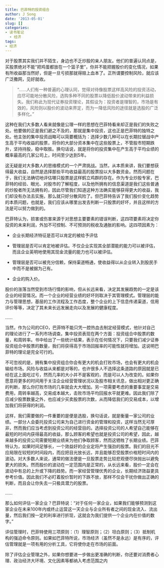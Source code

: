 ```yaml
---
title: 巴菲特的投资组合
author: J Song
date: '2013-05-01'
slug: []
categories: 
- 读书笔记
  - 经济
tags: 
- 经济
---
```

对于股票其实我们并不陌生，身边也不乏炒股的亲人朋友。他们的普遍认同点是，买股票绝对不能“把鸡蛋都放在一个篮子里”，你并不能把握股价的变化情况，如果有所收益那当然好，但是一旦亏损那就得赔上血本了。正所谓要控制风险，就应该广泛撒网，见好就收。

>“……人们有一种普遍的心理认同，觉得对待像股票这样高风险的投资活动，应尽可能地分散风险，选购多种不同的股票以降低股价波动带来的利益损失。我们称此为现代证券投资理论，其假设为：投资者是理智的，市场是有效的，风险则以股价的波动来界定，而为一降低风险的途径就是选股的广泛多样化。”

这种在我们大多数人看来就像是公理一样的思想在巴菲特看来却正是我们的失败之处。他要做的正是我们避之不及的，那就是集中投资，这也正是巴菲特的独特之处。他主张的集中投资战略可以简要概括为：选择少数几种可以在长期拉锯战中产生高于平均收益的股票，将你的大部分资本集中在这些股票上，不管股市短期跌升，坚持持股，稳中取胜。换句话说，就是将你的投资集中在产生高于平均业绩的概率最高的几家公司上，时间至少达到5年。

这无疑是对大多数人的思维模式的一个严肃挑战。当然，从本质来讲，我们要想获得最大收益，自然是选择那些平均收益最高的股票投以大多数资金。然而问题在于，我们无法确切地评估哪只股票是这样鹤立鸡群的存在。作为专业炒股专家，巴菲特的经验、眼光、对股市的了解程度，以及他所拥有的信息渠道是我们这些普通的炒股者所无法拥有的，因此尽管我们知道这种方法确实能够获得更大的收益，我们却没有办法去实施，那么就只好分散风险了。但巴菲特告诉了我们股价变化趋势的本质问题，也就是，我们应该从哪里出发去判断一只股票的好坏，并且这样的方法是可以努力做到的。

巴菲特认为，损害或伤害来源于对思想主要要素的错误判断，这四项要素将决定你投资的未来利润，外加不可控制、不可预测的税收及通胀的影响。这四项因素为：

- 企业长期经济特征是否可以肯定的被给予评估

- 管理层是否可以肯定地被评估。不仅企业实现其全部潜能的能力可以被评估，而且企业英明地使用其现金流量的能力也可以被评估。

- 管理层是否可以被充分信赖，保持渠道畅通，使收益得以从企业转入到股民手中而不是被据为己有。

- 企业的购入价。

股价的涨落当然受到市场行情的影响，但从长远来看，决定其发展趋势的一定是该企业的经营情况。而一个企业的经营业绩的好坏则取决于其管理模式。管理层的能力与管理思想，基层的工作流程及工作态度，整个企业的上下信息传递渠道，信用评价等等，决定了其未来长远发展走向以及发展的健康程度。

……
    
当然，作为公司的CEO，巴菲特不能只凭一腔热血去制定经营模式，他针对自己的理论进行了一系列市场调查。集中投资表现在两个方面：投资组合中股票的数量，和周转率。书中给出了一些统计结果，表示在任何情况下，只要我们减少证券投资组合中股票的数量，我们将获得高于市场回报率的可能性就将增加。这说明巴菲特的理论是完全可行的。

不可忽视的是，拥有集中投资组合你会有更大的机会打败市场，也会有更大的机会输给市场。风险与收益从来都是对等的，也许很多人不选择这条道路的原因就是已经在这上面吃过亏，然而几率的大小并不是客观的，而是可以人为改变的。如果你愿意将更多的时间用于关注企业经营管理状况以及股市相关讯息，做出相对更正确的判断，那么你打败市场的几率就会大大增加。另一项需要考虑的重要事宜是交易费用，周转率越高，交易成本越大，击败市场平均回报水平就更难。因此我们除了应减少股票数量之外，也应减少买卖股票的次数，从而降低我们的交易成本，以增加我们将获得的利润。

这样，我们需要做的一件重要的是便是选股，换句话说，就是衡量一家公司的业绩。一部分人会委托投资公司来为自己进行资金的管理和投资，这样当然无可厚非，然而我们应当考虑到投资公司的经营目的。选择投资公司的人希望自己能够在最短的时间内获得最高的收益，那么顾客的希望也就是投资公司的希望，因此，越来越多的投资公司需要短期业绩来为他们争取顾客，然而这牺牲了长期业绩。巴菲特认为，如果时间足够长，一个效益好的企业定将产生强劲的股票。我们的目光不应局限在较短的时间段内，而应把目光放长远，并且能够忍受股票价格短时间内的波动。对大多数人来说，通常的做法便是一旦股票走势比较悲观便尽快抛出以避免更大的损失。然而股价的波动在一定范围内是正常的，从长远来看，股价一定会在波动中有总的上升或下降的趋势。而一家经营管理优秀的企业，长期经济效益更具参考价值。因此我们不必盯着股价暂时的下跌不放，那样不仅会干扰你做出正确的判断，而且会让你失去一只极具潜力的股票。

……
    
那么如何评估一家企业？巴菲特说：“对于任何一家企业，如果我们能够预测到这家企业在未来100年内或终止运营这一天企业与企业所有者之间的现金流入、流出量，然后我们按一定的利率进行折现，这就会为我们提供一个企业内在价值的数字。”
    
评估管理时，巴菲特使用三项原则：（1）理智原则；（2）坦白原则；（3）抵制机构的强迫命令原则。如果如巴菲特所说，市场经济（虽然不是永远）是有序的，评估管理就是一项有用的分析工具，它将使你走在市场的前面。

除了评估企业管理之外，如果你想要进一步做出更准确的判断，你还要对消费者心理、政治经济大环境、文化因素等都纳入考虑范围之内